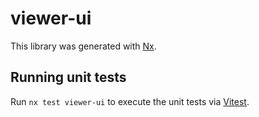 # viewer-ui

This library was generated with [Nx](https://nx.dev).

## Running unit tests

Run `nx test viewer-ui` to execute the unit tests via [Vitest](https://vitest.dev/).
